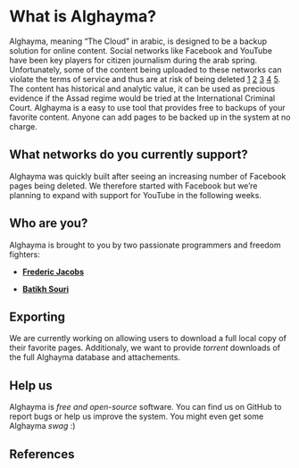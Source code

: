 # What is Alghayma?

Alghayma, meaning “The Cloud” in arabic, is designed to be a backup solution for online content. Social networks like Facebook and YouTube have been key players for citizen journalism during the arab spring. Unfortunately, some of the content being uploaded to these networks can violate the terms of service and thus are at risk of being deleted [1] [2] [3] [4] [5]. The content has historical and analytic value, it can be used as precious evidence if the Assad regime would be tried at the International Criminal Court. Alghayma is a easy to use tool that provides free to backups of your favorite content. Anyone can add pages to be backed up in the system at no charge. 

## What networks do you currently support?

Alghayma was quickly built after seeing an increasing number of Facebook pages being deleted. We therefore started with Facebook but we’re planning to expand with support for YouTube in the following weeks.

## Who are you? 

Alghayma is brought to you by two passionate programmers and freedom fighters:

- **[Frederic Jacobs](https://twitter.com/Fredericjacobs)**

- **[Batikh Souri](https://twitter.com/BatikhSouri)**

## Exporting

We are currently working on allowing users to download a full local copy of their favorite pages. Additionaly, we want to provide *torrent* downloads of the full Alghayma database and attachements. 

## Help us

Alghayma is *free and open-source* software. You can find us on GitHub to report bugs or help us improve the system. You might even get some Alghayma *swag* :)

## References
[1]: http://brown-moses.blogspot.co.uk/2014/02/how-facebook-is-destroying-history.html
[2]: http://gigaom.com/2014/02/05/critics-say-facebook-is-erasing-pieces-of-history-by-deleting-pages-about-the-war-in-syria/
[3]: http://www.al-bab.com/blog/2014/february/is-facebook-deleting-history.htm
[4]: http://www.editorandpublisher.com/Article/Critics-Say-Facebook-is-Erasing-Pieces-of-History-by-Deleting-Pages-About-the-War-in-Syria
[5]: http://www.al-bab.com/blog/2014/february/off-the-record.htm#sthash.KbsYnhMo.a9TZ7Qxq.dpbs